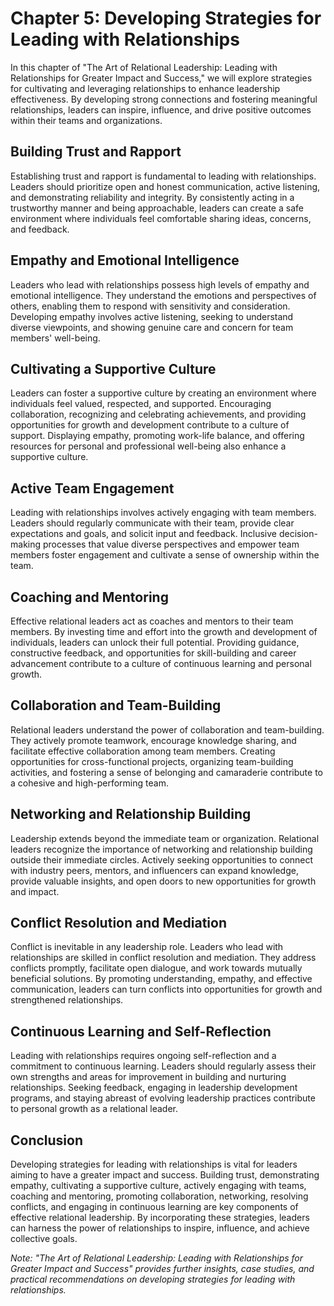Chapter 5: Developing Strategies for Leading with Relationships
===============================================================

In this chapter of "The Art of Relational Leadership: Leading with Relationships for Greater Impact and Success," we will explore strategies for cultivating and leveraging relationships to enhance leadership effectiveness. By developing strong connections and fostering meaningful relationships, leaders can inspire, influence, and drive positive outcomes within their teams and organizations.

Building Trust and Rapport
--------------------------

Establishing trust and rapport is fundamental to leading with relationships. Leaders should prioritize open and honest communication, active listening, and demonstrating reliability and integrity. By consistently acting in a trustworthy manner and being approachable, leaders can create a safe environment where individuals feel comfortable sharing ideas, concerns, and feedback.

Empathy and Emotional Intelligence
----------------------------------

Leaders who lead with relationships possess high levels of empathy and emotional intelligence. They understand the emotions and perspectives of others, enabling them to respond with sensitivity and consideration. Developing empathy involves active listening, seeking to understand diverse viewpoints, and showing genuine care and concern for team members' well-being.

Cultivating a Supportive Culture
--------------------------------

Leaders can foster a supportive culture by creating an environment where individuals feel valued, respected, and supported. Encouraging collaboration, recognizing and celebrating achievements, and providing opportunities for growth and development contribute to a culture of support. Displaying empathy, promoting work-life balance, and offering resources for personal and professional well-being also enhance a supportive culture.

Active Team Engagement
----------------------

Leading with relationships involves actively engaging with team members. Leaders should regularly communicate with their team, provide clear expectations and goals, and solicit input and feedback. Inclusive decision-making processes that value diverse perspectives and empower team members foster engagement and cultivate a sense of ownership within the team.

Coaching and Mentoring
----------------------

Effective relational leaders act as coaches and mentors to their team members. By investing time and effort into the growth and development of individuals, leaders can unlock their full potential. Providing guidance, constructive feedback, and opportunities for skill-building and career advancement contribute to a culture of continuous learning and personal growth.

Collaboration and Team-Building
-------------------------------

Relational leaders understand the power of collaboration and team-building. They actively promote teamwork, encourage knowledge sharing, and facilitate effective collaboration among team members. Creating opportunities for cross-functional projects, organizing team-building activities, and fostering a sense of belonging and camaraderie contribute to a cohesive and high-performing team.

Networking and Relationship Building
------------------------------------

Leadership extends beyond the immediate team or organization. Relational leaders recognize the importance of networking and relationship building outside their immediate circles. Actively seeking opportunities to connect with industry peers, mentors, and influencers can expand knowledge, provide valuable insights, and open doors to new opportunities for growth and impact.

Conflict Resolution and Mediation
---------------------------------

Conflict is inevitable in any leadership role. Leaders who lead with relationships are skilled in conflict resolution and mediation. They address conflicts promptly, facilitate open dialogue, and work towards mutually beneficial solutions. By promoting understanding, empathy, and effective communication, leaders can turn conflicts into opportunities for growth and strengthened relationships.

Continuous Learning and Self-Reflection
---------------------------------------

Leading with relationships requires ongoing self-reflection and a commitment to continuous learning. Leaders should regularly assess their own strengths and areas for improvement in building and nurturing relationships. Seeking feedback, engaging in leadership development programs, and staying abreast of evolving leadership practices contribute to personal growth as a relational leader.

Conclusion
----------

Developing strategies for leading with relationships is vital for leaders aiming to have a greater impact and success. Building trust, demonstrating empathy, cultivating a supportive culture, actively engaging with teams, coaching and mentoring, promoting collaboration, networking, resolving conflicts, and engaging in continuous learning are key components of effective relational leadership. By incorporating these strategies, leaders can harness the power of relationships to inspire, influence, and achieve collective goals.

*Note: "The Art of Relational Leadership: Leading with Relationships for Greater Impact and Success" provides further insights, case studies, and practical recommendations on developing strategies for leading with relationships.*
